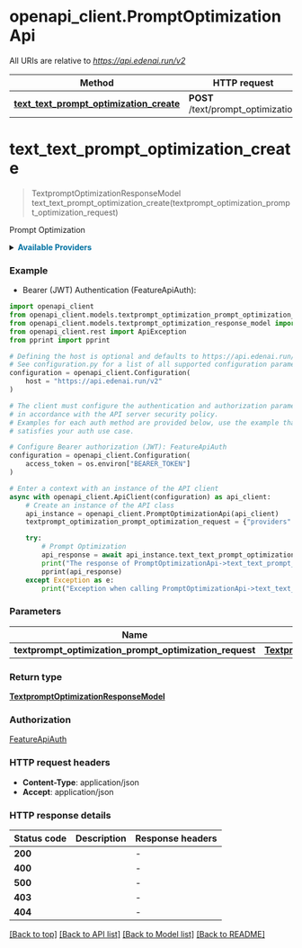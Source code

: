 # openapi_client.PromptOptimizationApi

All URIs are relative to *https://api.edenai.run/v2*

Method | HTTP request | Description
------------- | ------------- | -------------
[**text_text_prompt_optimization_create**](PromptOptimizationApi.md#text_text_prompt_optimization_create) | **POST** /text/prompt_optimization | Prompt Optimization


# **text_text_prompt_optimization_create**
> TextpromptOptimizationResponseModel text_text_prompt_optimization_create(textprompt_optimization_prompt_optimization_request)

Prompt Optimization

<details><summary><strong style='color: #0072a3; cursor: pointer'>Available Providers</strong></summary>    |Provider|Version|Price|Billing unit| |----|-------|-----|------------| |**openai**|`v3.0.0`|0.08 (per 1 request)|1 request   </details>  

### Example

* Bearer (JWT) Authentication (FeatureApiAuth):

```python
import openapi_client
from openapi_client.models.textprompt_optimization_prompt_optimization_request import TextpromptOptimizationPromptOptimizationRequest
from openapi_client.models.textprompt_optimization_response_model import TextpromptOptimizationResponseModel
from openapi_client.rest import ApiException
from pprint import pprint

# Defining the host is optional and defaults to https://api.edenai.run/v2
# See configuration.py for a list of all supported configuration parameters.
configuration = openapi_client.Configuration(
    host = "https://api.edenai.run/v2"
)

# The client must configure the authentication and authorization parameters
# in accordance with the API server security policy.
# Examples for each auth method are provided below, use the example that
# satisfies your auth use case.

# Configure Bearer authorization (JWT): FeatureApiAuth
configuration = openapi_client.Configuration(
    access_token = os.environ["BEARER_TOKEN"]
)

# Enter a context with an instance of the API client
async with openapi_client.ApiClient(configuration) as api_client:
    # Create an instance of the API class
    api_instance = openapi_client.PromptOptimizationApi(api_client)
    textprompt_optimization_prompt_optimization_request = {"providers":"openai","text":"Entity extractor, i give you an entity or multiple entities and a text and i want the entitites extracted from the text","target_provider":"google"} # TextpromptOptimizationPromptOptimizationRequest | 

    try:
        # Prompt Optimization
        api_response = await api_instance.text_text_prompt_optimization_create(textprompt_optimization_prompt_optimization_request)
        print("The response of PromptOptimizationApi->text_text_prompt_optimization_create:\n")
        pprint(api_response)
    except Exception as e:
        print("Exception when calling PromptOptimizationApi->text_text_prompt_optimization_create: %s\n" % e)
```



### Parameters


Name | Type | Description  | Notes
------------- | ------------- | ------------- | -------------
 **textprompt_optimization_prompt_optimization_request** | [**TextpromptOptimizationPromptOptimizationRequest**](TextpromptOptimizationPromptOptimizationRequest.md)|  | 

### Return type

[**TextpromptOptimizationResponseModel**](TextpromptOptimizationResponseModel.md)

### Authorization

[FeatureApiAuth](../README.md#FeatureApiAuth)

### HTTP request headers

 - **Content-Type**: application/json
 - **Accept**: application/json

### HTTP response details

| Status code | Description | Response headers |
|-------------|-------------|------------------|
**200** |  |  -  |
**400** |  |  -  |
**500** |  |  -  |
**403** |  |  -  |
**404** |  |  -  |

[[Back to top]](#) [[Back to API list]](../README.md#documentation-for-api-endpoints) [[Back to Model list]](../README.md#documentation-for-models) [[Back to README]](../README.md)


